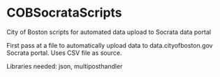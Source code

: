 COBSocrataScripts
=================

City of Boston scripts for automated data upload to Socrata data portal

First pass at a file to automatically upload data to data.cityofboston.gov Socrata portal. Uses CSV file as source.

Libraries needed:
json, multiposthandler
